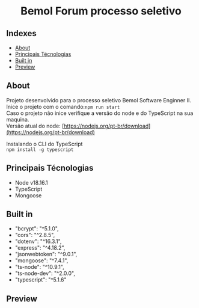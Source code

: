 <h1 align="center">
Bemol Forum processo seletivo
</h1>

## Indexes

- [About](#about)
- [Principais Técnologias](#tech)
- [Built in](#built_in)
- [Preview](#preview)
  <br>

## About <a name="about"></a>

Projeto desenvolvido para o processo seletivo Bemol Software Enginner II.<br>
Inice o projeto com o comando:`npm run start`<br>
Caso o projeto não inice verifique a versão do node e do TypeScript na sua maquina.<br>
Versão atual do node: [https://nodejs.org/pt-br/download](https://nodejs.org/pt-br/download)

Instalando o CLI do TypeScript<br>
`npm install -g typescript`<br>

## Principais Técnologias <a name="tech"></a>

- Node v18.16.1
- TypeScript
- Mongoose

## Built in <a name="built_in"></a>

- "bcrypt": "^5.1.0",
- "cors": "^2.8.5",
- "dotenv": "^16.3.1",
- "express": "^4.18.2",
- "jsonwebtoken": "^9.0.1",
- "mongoose": "^7.4.1",
- "ts-node": "^10.9.1",
- "ts-node-dev": "^2.0.0",
- "typescript": "^5.1.6"
  <br>

## Preview <a name = "preview"></a>

<div align="center">

</div>
